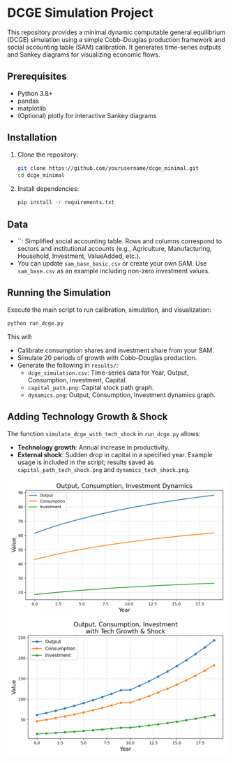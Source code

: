 # DCGE Simulation Project

This repository provides a minimal dynamic computable general equilibrium (DCGE) simulation using a simple Cobb–Douglas production framework and social accounting table (SAM) calibration. It generates time-series outputs and Sankey diagrams for visualizing economic flows.

## Prerequisites

- Python 3.8+
- pandas
- matplotlib
- (Optional) plotly for interactive Sankey diagrams

## Installation

1. Clone the repository:
   ```bash
   git clone https://github.com/yourusername/dcge_minimal.git
   cd dcge_minimal
   ```
2. Install dependencies:
   ```bash
   pip install -r requirements.txt
   ```

## Data

- ``: Simplified social accounting table. Rows and columns correspond to sectors and institutional accounts (e.g., Agriculture, Manufacturing, Household, Investment, ValueAdded, etc.).
- You can update `sam_base_basic.csv` or create your own SAM. Use `sam_base.csv` as an example including non-zero investment values.

## Running the Simulation

Execute the main script to run calibration, simulation, and visualization:

```bash
python run_dcge.py
```

This will:

- Calibrate consumption shares and investment share from your SAM.
- Simulate 20 periods of growth with Cobb–Douglas production.
- Generate the following in `results/`:
  - `dcge_simulation.csv`: Time-series data for Year, Output, Consumption, Investment, Capital.
  - `capital_path.png`: Capital stock path graph.
  - `dynamics.png`: Output, Consumption, Investment dynamics graph.

## Adding Technology Growth & Shock

The function `simulate_dcge_with_tech_shock` in `run_dcge.py` allows:

- **Technology growth**: Annual increase in productivity.
- **External shock**: Sudden drop in capital in a specified year. Example usage is included in the script; results saved as `capital_path_tech_shock.png` and `dynamics_tech_shock.png`.

![img](results/dynamics.png)
![img](results/dynamics_tech_shock.png)